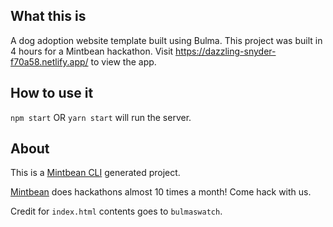 ## What this is

A dog adoption website template built using Bulma. This project was built in 4 hours for a Mintbean hackathon. Visit https://dazzling-snyder-f70a58.netlify.app/ to view the app.

## How to use it

`npm start` OR `yarn start` will run the server.

## About

This is a [Mintbean CLI](https://www.npmjs.com/package/mintbean-cli) generated project.

[Mintbean](https://mintbean.io) does hackathons almost 10 times a month! Come hack with us.

Credit for `index.html` contents goes to `bulmaswatch`.
